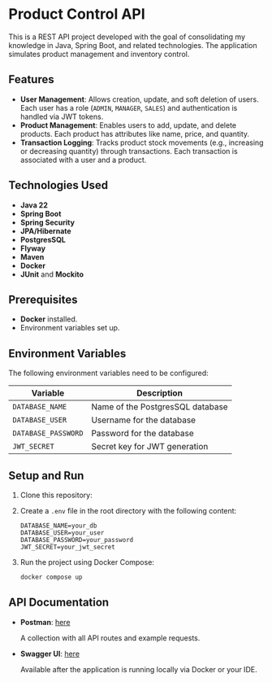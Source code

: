 # Product Control API

This is a REST API project developed with the goal of consolidating my knowledge in Java, Spring Boot, and related
technologies. The application simulates product management and inventory control.

## Features

- **User Management**: Allows creation, update, and soft deletion of users. Each user has a
  role (`ADMIN`, `MANAGER`, `SALES`) and authentication is handled via JWT tokens.
- **Product Management**: Enables users to add, update, and delete products. Each product has attributes like name,
  price, and quantity.
- **Transaction Logging**: Tracks product stock movements (e.g., increasing or decreasing quantity) through
  transactions. Each transaction is associated with a user and a product.

## Technologies Used

- **Java 22**
- **Spring Boot**
- **Spring Security**
- **JPA/Hibernate**
- **PostgresSQL**
- **Flyway**
- **Maven**
- **Docker**
- **JUnit** and **Mockito**

## Prerequisites

- **Docker** installed.
- Environment variables set up.

## Environment Variables

The following environment variables need to be configured:

| Variable            | Description                      |
|---------------------|----------------------------------|
| `DATABASE_NAME`     | Name of the PostgresSQL database |
| `DATABASE_USER`     | Username for the database        |
| `DATABASE_PASSWORD` | Password for the database        |
| `JWT_SECRET`        | Secret key for JWT generation    |

## Setup and Run

1. Clone this repository:

2. Create a `.env` file in the root directory with the following content:
    ```env
    DATABASE_NAME=your_db
    DATABASE_USER=your_user
    DATABASE_PASSWORD=your_password
    JWT_SECRET=your_jwt_secret

3. Run the project using Docker Compose:
   ```bash
   docker compose up

## API Documentation

- **Postman**: [here](https://www.postman.com/teste5-3339/api-product/collection/mbckj09/api-product)

  A collection with all API routes and example requests.
- **Swagger UI**: [here](http://localhost:64064/swagger-ui.html)

  Available after the application is running locally via Docker or your IDE.